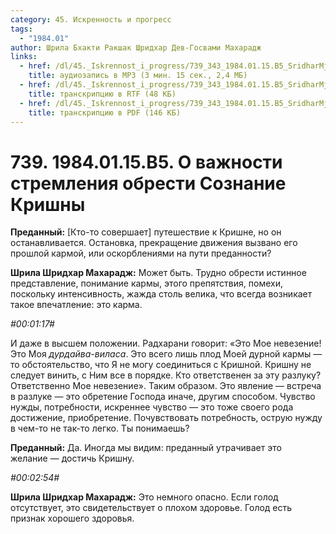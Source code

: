 ```yaml
---
category: 45. Искренность и прогресс
tags:
  - "1984.01"
author: Шрила Бхакти Ракшак Шридхар Дев-Госвами Махарадж
links:
  - href: /dl/45._Iskrennost_i_progress/739_343_1984.01.15.B5_SridharMj_O_vajnosti_stremleniya_obresti_Soznaniye_Krishny.mp3
    title: аудиозапись в MP3 (3 мин. 15 сек., 2,4 МБ)
  - href: /dl/45._Iskrennost_i_progress/739_343_1984.01.15.B5_SridharMj_O_vajnosti_stremleniya_obresti_Soznaniye_Krishny.rtf
    title: транскрипцию в RTF (48 КБ)
  - href: /dl/45._Iskrennost_i_progress/739_343_1984.01.15.B5_SridharMj_O_vajnosti_stremleniya_obresti_Soznaniye_Krishny.pdf
    title: транскрипцию в PDF (146 КБ)
---
```


# 739. 1984.01.15.B5. О важности стремления обрести Сознание Кришны

**Преданный:** [Кто-то совершает] путешествие к Кришне, но он останавливается. Остановка, прекращение движения вызвано его прошлой кармой, или оскорблениями на пути преданности?

**Шрила Шридхар Махарадж:** Может быть. Трудно обрести истинное представление, понимание кармы, этого препятствия, помехи, поскольку интенсивность, жажда столь велика, что всегда возникает такое впечатление: это карма.

*#00:01:17#*

И даже в высшем положении. Радхарани говорит: «Это Мое невезение! Это Моя *дурдайва-виласа*. Это всего лишь плод Моей дурной кармы — то обстоятельство, что Я не могу соединиться с Кришной. Кришну не следует винить, с Ним все в порядке. Кто ответственен за эту разлуку? Ответственно Мое невезение». Таким образом. Это явление — встреча в разлуке — это обретение Господа иначе, другим способом. Чувство нужды, потребности, искреннее чувство — это тоже своего рода достижение, приобретение. Почувствовать потребность, острую нужду в чем-то не так-то легко. Ты понимаешь?

**Преданный:** Да. Иногда мы видим: преданный утрачивает это желание — достичь Кришну.

*#00:02:54#*

**Шрила Шридхар Махарадж:** Это немного опасно. Если голод отсутствует, это свидетельствует о плохом здоровье. Голод есть признак хорошего здоровья.

